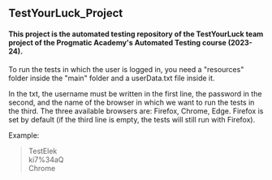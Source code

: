 ## TestYourLuck_Project

#### This project is the automated testing repository of the TestYourLuck team project of the Progmatic Academy's Automated Testing course (2023-24).

To run the tests in which the user is logged in, you need a "resources" folder inside the "main" folder and a userData.txt file inside it.

In the txt, the username must be written in the first line, the password in the second, and the name of the browser in which we want to run the tests in the third. The three available browsers are: Firefox, Chrome, Edge. Firefox is set by default (if the third line is empty, the tests will still run with Firefox).

Example: 
>TestElek<br/>
>ki7%34aQ<br/>
>Chrome
